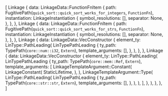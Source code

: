 [
    Linkage {
        data: LinkageData::FunctionFnItem {
            path: FugitivePath(`quick_sort::quick_sort_works_for_integers`, `FunctionFn`),
            instantiation: LinkageInstantiation {
                symbol_resolutions: [],
                separator: None,
            },
        },
    },
    Linkage {
        data: LinkageData::FunctionFnItem {
            path: FugitivePath(`quick_sort::quick_sort_works_for_strs`, `FunctionFn`),
            instantiation: LinkageInstantiation {
                symbol_resolutions: [],
                separator: None,
            },
        },
    },
    Linkage {
        data: LinkageData::VecConstructor {
            element_ty: LinType::PathLeading(
                LinTypePathLeading {
                    ty_path: TypePath(`core::num::i32`, `Extern`),
                    template_arguments: [],
                },
            ),
        },
    },
    Linkage {
        data: LinkageData::VecConstructor {
            element_ty: LinType::PathLeading(
                LinTypePathLeading {
                    ty_path: TypePath(`core::mem::Ref`, `Extern`),
                    template_arguments: [
                        LinkageTemplateArgument::Constant(
                            LinkageConstant(
                                StaticLifetime,
                            ),
                        ),
                        LinkageTemplateArgument::Type(
                            LinType::PathLeading(
                                LinTypePathLeading {
                                    ty_path: TypePath(`core::str::str`, `Extern`),
                                    template_arguments: [],
                                },
                            ),
                        ),
                    ],
                },
            ),
        },
    },
]